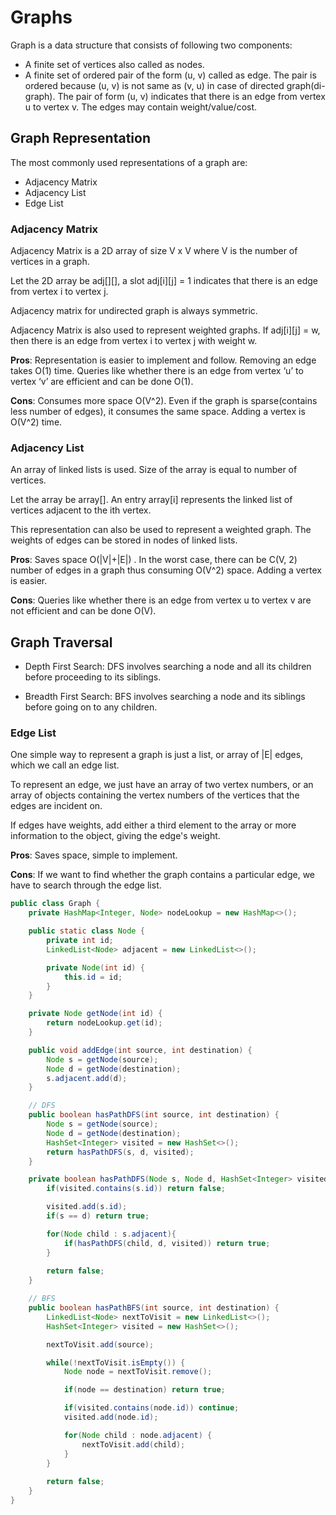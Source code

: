 # Graphs

Graph is a data structure that consists of following two components:
- A finite set of vertices also called as nodes.
- A finite set of ordered pair of the form (u, v) called as edge. The pair is ordered because (u, v) is not same as (v, u) in case of directed graph(di-graph). The pair of form (u, v) indicates that there is an edge from vertex u to vertex v. The edges may contain weight/value/cost.

## Graph Representation

The most commonly used representations of a graph are:
- Adjacency Matrix
- Adjacency List
- Edge List

### Adjacency Matrix

Adjacency Matrix is a 2D array of size V x V where V is the number of vertices in a graph. 

Let the 2D array be adj[][], a slot adj[i][j] = 1 indicates that there is an edge from vertex i to vertex j. 

Adjacency matrix for undirected graph is always symmetric. 

Adjacency Matrix is also used to represent weighted graphs. If adj[i][j] = w, then there is an edge from vertex i to vertex j with weight w.

**Pros**: Representation is easier to implement and follow. Removing an edge takes O(1) time. Queries like whether there is an edge from vertex ‘u’ to vertex ‘v’ are efficient and can be done O(1).

**Cons**: Consumes more space O(V^2). Even if the graph is sparse(contains less number of edges), it consumes the same space. Adding a vertex is O(V^2) time.

### Adjacency List

An array of linked lists is used. Size of the array is equal to number of vertices. 

Let the array be array[]. An entry array[i] represents the linked list of vertices adjacent to the ith vertex. 

This representation can also be used to represent a weighted graph. The weights of edges can be stored in nodes of linked lists.

**Pros**: Saves space O(|V|+|E|) . In the worst case, there can be C(V, 2) number of edges in a graph thus consuming O(V^2) space. Adding a vertex is easier.

**Cons**: Queries like whether there is an edge from vertex u to vertex v are not efficient and can be done O(V).

## Graph Traversal

- Depth First Search: DFS involves searching a node and all its children before proceeding to its siblings.

- Breadth First Search: BFS involves searching a node and its siblings before going on to any children.

### Edge List

One simple way to represent a graph is just a list, or array of |E| edges, which we call an edge list. 

To represent an edge, we just have an array of two vertex numbers, or an array of objects containing the vertex numbers of the vertices that the edges are incident on. 

If edges have weights, add either a third element to the array or more information to the object, giving the edge's weight.

**Pros**: Saves space, simple to implement.

**Cons**: If we want to find whether the graph contains a particular edge, we have to search through the edge list. 

```java
public class Graph {
	private HashMap<Integer, Node> nodeLookup = new HashMap<>();

	public static class Node {
		private int id;
		LinkedList<Node> adjacent = new LinkedList<>();

		private Node(int id) {
			this.id = id;
		}
	}

	private Node getNode(int id) {
		return nodeLookup.get(id);
	}

	public void addEdge(int source, int destination) {
		Node s = getNode(source);
		Node d = getNode(destination);
		s.adjacent.add(d);
	}

	// DFS
	public boolean hasPathDFS(int source, int destination) {
		Node s = getNode(source);
		Node d = getNode(destination);
		HashSet<Integer> visited = new HashSet<>();
		return hasPathDFS(s, d, visited);
	}

	private boolean hasPathDFS(Node s, Node d, HashSet<Integer> visited) {
		if(visited.contains(s.id)) return false;

		visited.add(s.id);
		if(s == d) return true;

		for(Node child : s.adjacent){
			if(hasPathDFS(child, d, visited)) return true;
		}
		
		return false;
	}

	// BFS
	public boolean hasPathBFS(int source, int destination) {
		LinkedList<Node> nextToVisit = new LinkedList<>();
		HashSet<Integer> visited = new HashSet<>();

		nextToVisit.add(source);

		while(!nextToVisit.isEmpty()) {
			Node node = nextToVisit.remove();

			if(node == destination) return true;

			if(visited.contains(node.id)) continue;
			visited.add(node.id);

			for(Node child : node.adjacent) {
				nextToVisit.add(child);
			}
		}
		
		return false;
	}
}

```